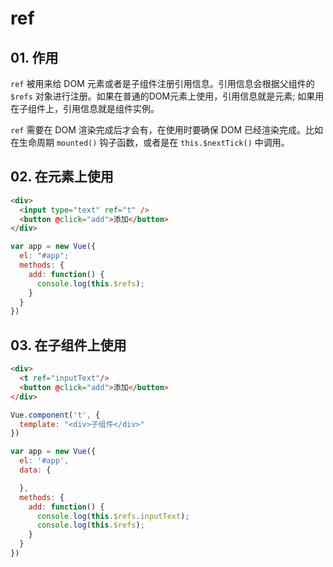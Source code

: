 # ref

## 01. 作用
`ref` 被用来给 DOM 元素或者是子组件注册引用信息。引用信息会根据父组件的 `$refs` 对象进行注册。如果在普通的DOM元素上使用，引用信息就是元素; 如果用在子组件上，引用信息就是组件实例。

`ref` 需要在 DOM 渲染完成后才会有，在使用时要确保 DOM 已经渲染完成。比如在生命周期 `mounted()` 钩子函数，或者是在 `this.$nextTick()` 中调用。

##  02. 在元素上使用
```html
<div>
  <input type="text" ref="t" />
  <button @click="add">添加</button>
</div>
```

```js
var app = new Vue({
  el: "#app";
  methods: {
    add: function() {
      console.log(this.$refs);
    }
  }
})
```

## 03. 在子组件上使用
```html
<div>
  <t ref="inputText"/>
  <button @click="add">添加</button>
</div>
```

```js
Vue.component('t', {
  template: "<div>子组件</div>"
})

var app = new Vue({
  el: '#app',
  data: {

  },
  methods: {
    add: function() {
      console.log(this.$refs.inputText);
      console.log(this.$refs);
    }
  }
})
```